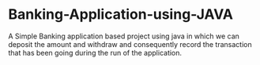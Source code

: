 # Banking-Application-using-JAVA

A Simple Banking application based project using java in which we can deposit the amount and withdraw and consequently record the transaction 
that has been going during the run of the application.
